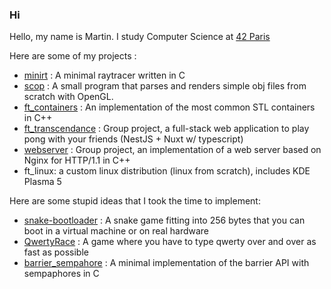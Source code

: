### Hi

Hello, my name is Martin. I study Computer Science at [42 Paris](https://42.fr)

Here are some of my projects : 
* [minirt](https://github.com/yorncl/minirt) : A minimal raytracer written in C
* [scop](https://github.com/yorncl/scop) : A small program that parses and renders simple obj files from scratch with OpenGL.
* [ft_containers](https://github.com/yorncl/ft_containers) : An implementation of the most common STL containers in C++
* [ft_transcendance](https://github.com/Trbonnes/ft_transcendance) : Group project, a full-stack web application to play pong with your friends (NestJS + Nuxt w/ typescript)
* [webserver](https://github.com/paulineggf/webserver) : Group project, an implementation of a web server based on Nginx for HTTP/1.1 in C++
* ft_linux: a custom linux distribution (linux from scratch), includes KDE Plasma 5


Here are some stupid ideas that I took the time to implement: 
* [snake-bootloader](https://github.com/yorncl/snake-bootloader) : A snake game fitting into 256 bytes that you can boot in a virtual machine or on real hardware
* [QwertyRace](https://github.com/yorncl/qwertyrace) : A game where you have to type qwerty over and over as fast as possible
* [barrier_sempahore](https://github.com/yorncl/barrier_semaphore) : A minimal implementation of the barrier API with sempaphores in C

